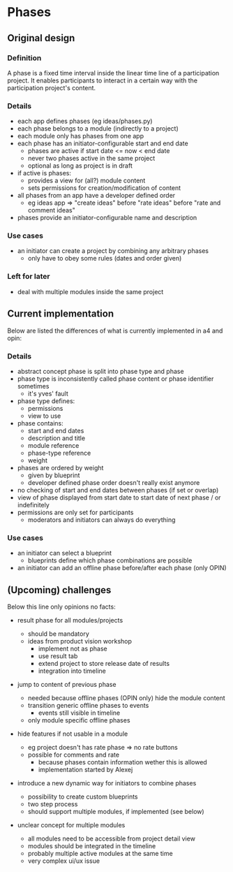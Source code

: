 # Phases

## Original design

### Definition

A phase is a fixed time interval inside the linear time line of
a participation project. It enables participants to interact in a certain
way with the participation project's content.

### Details

-   each app defines phases (eg ideas/phases.py)
-   each phase belongs to a module (indirectly to a project)
-   each module only has phases from one app
-   each phase has an initiator-configurable start and end date
    -   phases are active if start date <= now < end date
    -   never two phases active in the same project
    -   optional as long as project is in draft
-   if active is phases:
    -   provides a view for (all?) module content
    -   sets permissions for creation/modification of content
-   all phases from an app have a developer defined order
    -   eg ideas app => "create ideas" before "rate ideas" before "rate and
        comment ideas"
-   phases provide an initiator-configurable name and description

### Use cases

-   an initiator can create a project by combining any arbitrary phases
    -   only have to obey some rules (dates and order given)

### Left for later

-   deal with multiple modules inside the same project

## Current implementation

Below are listed the differences of what is currently implemented in a4 and opin:

### Details

-   abstract concept phase is split into phase type and phase
-   phase type is inconsistently called phase content or phase identifier sometimes
    -   it's yves' fault
-   phase type defines:
    -   permissions
    -   view to use
-   phase contains:
    -   start and end dates
    -   description and title
    -   module reference
    -   phase-type reference
    -   weight
-   phases are ordered by weight
    -   given by blueprint
    -   developer defined phase order doesn't really exist anymore
-   no checking of start and end dates between phases (if set or overlap)
-   view of phase displayed from start date to start date of next phase / or indefinitely
-   permissions are only set for participants
    -   moderators and initiators can always do everything

### Use cases

-   an initiator can select a blueprint
    -   blueprints define which phase combinations are possible
-   an initiator can add an offline phase before/after each phase (only OPIN)

## (Upcoming) challenges

Below this line only opinions no facts:

-   result phase for all modules/projects
    -   should be mandatory
    -   ideas from product vision workshop
        -   implement not as phase
        -   use result tab
        -   extend project to store release date of results
        -   integration into timeline

-   jump to content of previous phase
    -   needed because offline phases (OPIN only) hide the module content
    -   transition generic offline phases to events
        -   events still visible in timeline
    -   only module specific offline phases

-   hide features if not usable in a module
    -   eg project doesn't has rate phase => no rate buttons
    -   possible for comments and rate
        -   because phases contain information wether this is allowed
        -   implementation started by Alexej

-   introduce a new dynamic way for initiators to combine phases
    -   possibility to create custom blueprints
    -   two step process
    -   should support multiple modules, if implemented (see below)

-   unclear concept for multiple modules
    -   all modules need to be accessible from project detail view
    -   modules should be integrated in the timeline
    -   probably multiple active modules at the same time
    -   very complex ui/ux issue
